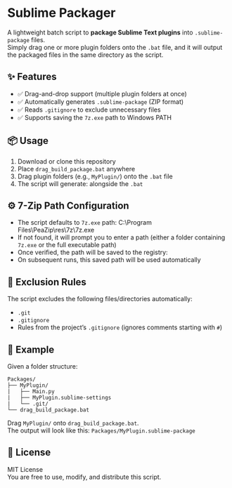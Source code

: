 # Sublime Packager

A lightweight batch script to **package Sublime Text plugins** into `.sublime-package` files.  
Simply drag one or more plugin folders onto the `.bat` file, and it will output the packaged files in the same directory as the script.

## ✨ Features

- ✅ Drag-and-drop support (multiple plugin folders at once)  
- ✅ Automatically generates `.sublime-package` (ZIP format)  
- ✅ Reads `.gitignore` to exclude unnecessary files  
- ✅ Supports saving the `7z.exe` path to Windows PATH

## 📦 Usage

1. Download or clone this repository  
2. Place `drag_build_package.bat` anywhere  
3. Drag plugin folders (e.g., `MyPlugin/`) onto the `.bat` file  
4. The script will generate: alongside the `.bat`

## ⚙️ 7-Zip Path Configuration

- The script defaults to `7z.exe` path: C:\Program Files\PeaZip\res\7z\7z.exe
- If not found, it will prompt you to enter a path (either a folder containing `7z.exe` or the full executable path)  
- Once verified, the path will be saved to the registry:
- On subsequent runs, this saved path will be used automatically  

## 🧹 Exclusion Rules

The script excludes the following files/directories automatically:

- `.git`
- `.gitignore`
- Rules from the project’s `.gitignore` (ignores comments starting with `#`)  

## 🚀 Example

Given a folder structure:
```
Packages/
├── MyPlugin/
|   ├── Main.py
|   ├── MyPlugin.sublime-settings
|   └── .git/
└── drag_build_package.bat
```

Drag `MyPlugin/` onto `drag_build_package.bat`.  
The output will look like this: `Packages/MyPlugin.sublime-package`

## 📄 License

MIT License  
You are free to use, modify, and distribute this script.



